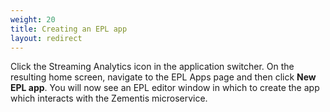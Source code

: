 ```yaml
---
weight: 20
title: Creating an EPL app
layout: redirect
---
```


Click the Streaming Analytics icon in the application switcher. On the resulting home screen, navigate to the EPL Apps page and then click **New EPL app**. You will now see an EPL editor window in which to create the app which interacts with the Zementis microservice.